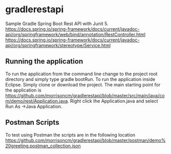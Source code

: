 # gradlerestapi
Sample Gradle Spring Boot Rest API with Junit 5. 
<https://docs.spring.io/spring-framework/docs/current/javadoc-api/org/springframework/web/bind/annotation/RestController.html>  
<https://docs.spring.io/spring-framework/docs/current/javadoc-api/org/springframework/stereotype/Service.html>  

## Running the application
To run the application from the command line change to  the project root directory and simply type gradle bootRun.
To run the application inside Eclipse.
Simply clone or download the project. 
The main starting point for the application is <https://github.com/morrisoncm/gradlerestapi/blob/master/src/main/java/com/demo/rest/Application.java>.
Right click the Application.java  and select Run As ->Java Application.

## Postman Scripts
To test using Postman the scripts are in the following location <https://github.com/morrisoncm/gradlerestapi/blob/master/postman/demo%20greeting.postman_collection.json>
